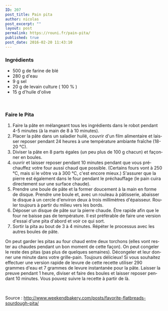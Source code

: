 ```yaml
---
ID: 207
post_title: Pain pita
author: nicolas
post_excerpt: ""
layout: post
permalink: https://rouni.fr/pain-pita/
published: true
post_date: 2016-02-20 11:43:10
---
```

<h3>Ingrédients</h3>
<ul>
	<li>500 g de farine de blé</li>
	<li>280 g d'eau</li>
	<li>9 g sel</li>
	<li>20 g de levain culture ( 100 % )</li>
	<li>15 g d'huile d'olive</li>
</ul>
&nbsp;
<h3><span id="result_box" class="" lang="fr" tabindex="-1"><span title="Making the Pita ">Faire le Pita</span></span></h3>
<ol>
	<li><span id="result_box" class="" lang="fr" tabindex="-1"><span title="Make the dough by mixing all the ingredients in a free standing mixer for 4-5 minutes (by hand 8 to 10 minutes).">Faire la pâte en mélangeant tous les ingrédients dans le robot pendant 4-5 minutes (à la main de 8 à 10 minutes).</span></span></li>
	<li><span id="result_box" class="" lang="fr" tabindex="-1"><span title="Place the dough in a greased bowl, cover with cling film and leave to rest for up to 24 hours at a cool room temperature (18 – 20°C / 64 – 68°F).">Placer la pâte dans un saladier huilé, couvrir d'un film alimentaire et laisser reposer pendant 24 heures à une température ambiante fraîche (18-20 °C).</span></span></li>
	<li><span id="result_box" class="" lang="fr" tabindex="-1"><span title="For the next step you divide the dough in 8 equal parts (slightly over 100 g each) and shape into balls.">Diviser la pâte en 8 parts égales (un peu plus de 100 g chacun) et façonner en boules.</span></span></li>
	<li><span id="result_box" class="" lang="fr" tabindex="-1"><span title="Cover and leave to relax for 10 minutes while you preheat your oven as hot as possible.">ouvrir et laisser reposer pendant 10 minutes pendant que vous préchauffez votre four aussi chaud que possible. (</span><span title="Some ovens go to 250°C / 480°F, but if yours goes to 300°C / 570°F, that’s even better.">Certains fours vont à 250 °C, mais si le vôtre va à 300 °C, c'est encore mieux.) S'a</span><span title="Make sure the stone or rack you are going to use is also in the oven while you preheat, because you want your bread baked directly on a hot surface.">ssurer que la pierre est également dans le four pendant le préchauffage (le pain cuira directement sur une surface chaude).</span></span></li>
	<li><span id="result_box" class="" lang="fr" tabindex="-1"><span title="Now take a ball of dough and gently shape it by hand to a disc shape (see first picture in the gallery above).">Prendre une boule de pâte et la former doucement à la main en forme de disque. </span><span title="Take a disc and, with a rolling pin, roll out the disc to a circle of around two to three millimeters thickness.">Prendre une boule et, avec un rouleau à pâtisserie, abaisser le disque à un cercle d'environ deux à trois millimètres d'épaisseur.</span><span title="You can also do this second shaping part by hand, but I have found that the puffing up bit works best when I try and roll out the dough evenly."> R</span><span title="Always roll from the middle to the edges and turn the dough a few times, so it will be rolled out evenly and round. ">ouler toujours à partir du milieu vers les bords.</span></span><span id="result_box" class="" lang="fr" tabindex="-1"></span></li>
	<li><span id="result_box" class="" lang="fr" tabindex="-1"><span title="Now ‘throw’ a rolled out disc on the hot rack or stone.">Déposer un disque de pâte sur la pierre chaude. </span><span title="Be swift so your oven does not drop in temperature too much.">Être rapide afin que le four ne baisse pas de température. </span><span title="You can bake several at once of course, but it is best to do a trial version of one pita first and see how that comes out.">Il est préférable de faire une version d'essai d'une pita d'abord et voir ce qui sort.</span></span></li>
	<li><span id="result_box" class="" lang="fr" tabindex="-1"><span title="Now watch how it puffs up (the fun part!) and take it out after 3 to 4 minutes.">Sortir la pita au bout de 3 à 4 minutes. </span><span title="Repeat the process with the other dough balls. ">Répéter le processus avec les autres boules de pâte.</span></span>
<span id="result_box" class="" lang="fr" tabindex="-1"></span></li>
</ol>
<span id="result_box" class="" lang="fr" tabindex="-1"> <span title="You can keep the baked pitas warm between two tea towels (they will stay warm for quite a while this way).">On peut garder les pitas au four chaud entre deux torchons (elles vont rester au chaudes pendant un bon moment de cette façon). </span><span title="I think they are best eaten fresh and warm but you can freeze leftover pitas (no longer than a few weeks).">On peut congeler le reste des pitas (pas plus de quelques semaines). </span><span title="Thaw them and give them a minute in your toaster.">Décongeler et leur donner une minute dans votre grille-pain. </span><span title="Still delicious! ">Toujours délicieux!
</span><span title="Also check out our other favorite flatbread recipes like Indian Naan or Nordic soft Polar Bread. ">
</span><span title="If you want to make a quick yeast version of this recipe use 290 grams of water and 7 grams of instant yeast for the dough.">Si vous souhaitez effectuer une version rapide de levure de cette recette utiliser 290 grammes d'eau et 7 grammes de levure instantanée pour la pâte. </span><span title="Leave to proof for 1 hour, divide and make balls and leave to relax for 10 minutes.">Laisser la preuve pendant 1 heure, diviser et faire des boules et laisser reposer pendant 10 minutes. </span><span title="You can follow the recipe from there.">Vous pouvez suivre la recette à partir de là.</span></span>

&nbsp;

Source : <a href="http://www.weekendbakery.com/posts/favorite-flatbreads-sourdough-pita/">http://www.weekendbakery.com/posts/favorite-flatbreads-sourdough-pita/</a>